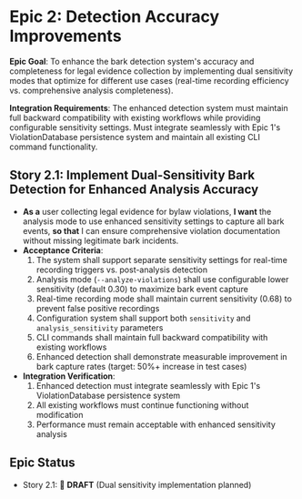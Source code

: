 # Epic 2: Detection Accuracy Improvements

**Epic Goal**: To enhance the bark detection system's accuracy and completeness for legal evidence collection by implementing dual sensitivity modes that optimize for different use cases (real-time recording efficiency vs. comprehensive analysis completeness).

**Integration Requirements**: The enhanced detection system must maintain full backward compatibility with existing workflows while providing configurable sensitivity settings. Must integrate seamlessly with Epic 1's ViolationDatabase persistence system and maintain all existing CLI command functionality.

## Story 2.1: Implement Dual-Sensitivity Bark Detection for Enhanced Analysis Accuracy
* **As a** user collecting legal evidence for bylaw violations,
    **I want** the analysis mode to use enhanced sensitivity settings to capture all bark events,
    **so that** I can ensure comprehensive violation documentation without missing legitimate bark incidents.
* **Acceptance Criteria**:
    1. The system shall support separate sensitivity settings for real-time recording triggers vs. post-analysis detection
    2. Analysis mode (`--analyze-violations`) shall use configurable lower sensitivity (default 0.30) to maximize bark event capture
    3. Real-time recording mode shall maintain current sensitivity (0.68) to prevent false positive recordings
    4. Configuration system shall support both `sensitivity` and `analysis_sensitivity` parameters
    5. CLI commands shall maintain full backward compatibility with existing workflows
    6. Enhanced detection shall demonstrate measurable improvement in bark capture rates (target: 50%+ increase in test cases)
* **Integration Verification**:
    1. Enhanced detection must integrate seamlessly with Epic 1's ViolationDatabase persistence system
    2. All existing workflows must continue functioning without modification
    3. Performance must remain acceptable with enhanced sensitivity analysis

## Epic Status
- Story 2.1: 📝 **DRAFT** (Dual sensitivity implementation planned)